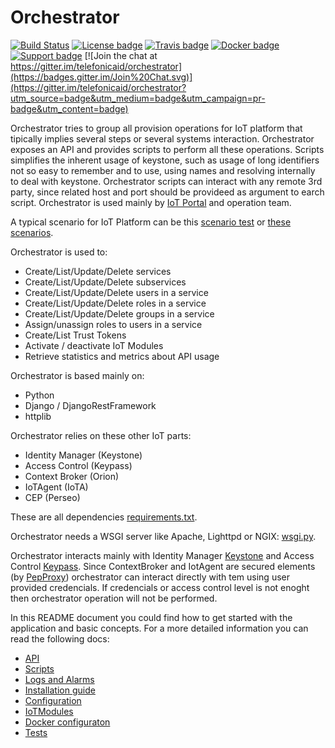 # <a name="top"> Orchestrator </a>

[![Build Status](http://ci-iot-deven-01.hi.inet/jenkins/job/IOTP-Orchestrator-Package/badge/icon)](http://ci-iot-deven-01.hi.inet/jenkins/job/IOTP-Orchestrator-Package/)
[![License badge](https://img.shields.io/badge/license-AGPL-blue.svg)](https://opensource.org/licenses/AGPL-3.0)
[![Travis badge](https://travis-ci.org/telefonicaid/orchestrator.svg?branch=master)](https://travis-ci.org/telefonicaid/orchestrator)
[![Docker badge](https://img.shields.io/docker/pulls/telefonicaiot/orchestrator.svg)](https://hub.docker.com/r/telefonicaiot/orchestrator/)
[![Support badge]( https://img.shields.io/badge/support-sof-yellowgreen.svg)](http://stackoverflow.com/questions/tagged/orchestrator/)
[![Join the chat at https://gitter.im/telefonicaid/orchestrator](https://badges.gitter.im/Join%20Chat.svg)](https://gitter.im/telefonicaid/orchestrator?utm_source=badge&utm_medium=badge&utm_campaign=pr-badge&utm_content=badge)

Orchestrator tries to group all provision operations for IoT platform that tipically implies several steps or several systems interaction.
Orchestrator exposes an API and provides scripts to perform all these operations. Scripts simplifies the inherent usage of keystone, such as usage of long identifiers not so easy to remember and to use, using names and resolving internally to deal with keystone.
Orchestrator scripts can interact with any remote 3rd party, since related host and port should be provideed as argument to earch script.
Orchestrator is used mainly by [IoT Portal](https://pdihub.hi.inet/fiware/iotp-portal) and operation team.

A typical scenario for IoT Platform can be this [scenario test](https://pdihub.hi.inet/ep/fiware-components/wiki/Keystone-scenario-test) or [these scenarios](https://github.com/telefonicaid/orchestrator/blob/master/src/tests/scenarios/SCENARIOS.md).


Orchestrator is used to:
- Create/List/Update/Delete services
- Create/List/Update/Delete subservices
- Create/List/Update/Delete users in a service
- Create/List/Update/Delete roles in a service
- Create/List/Update/Delete groups in a service
- Assign/unassign roles to users in a service
- Create/List Trust Tokens
- Activate / deactivate IoT Modules
- Retrieve statistics and metrics about API usage

Orchestrator is based mainly on:
- Python
- Django / DjangoRestFramework
- httplib

Orchestrator relies on these other IoT parts:
- Identity Manager (Keystone)
- Access Control (Keypass)
- Context Broker (Orion)
- IoTAgent (IoTA)
- CEP (Perseo)

These are all dependencies [requirements.txt](https://github.com/telefonicaid/orchestrator/blob/master/requirements.txt).

Orchestrator needs a WSGI server like Apache, Lighttpd or NGIX: [wsgi.py](https://github.com/telefonicaid/orchestrator/blob/master/src/wsgi.py).

Orchestrator interacts mainly with Identity Manager [Keystone](https://github.com/telefonicaid/fiware-keystone-scim) and Access Control [Keypass](https://github.com/telefonicaid/fiware-keypass).
Since ContextBroker and IotAgent are secured elements (by [PepProxy](https://github.com/telefonicaid/fiware-pep-steelskin)) orchestrator can interact directly with tem using user provided credencials. If credencials or access control level is not enoght then orchestrator operation will not be performed.

In this README document you could find how to get started with the application and basic concepts. For a more detailed information you can read the following docs:

* [API](http://docs.orchestrator2.apiary.io)
* [Scripts](SCRIPTS.md)
* [Logs and Alarms](TROUBLESHOOTING.md)
* [Installation guide](INSTALL.md)
* [Configuration](CONFIG.md)
* [IoTModules](IOTMODULES.md)
* [Docker configuraton](DOCKER.md)
* [Tests](TESTS.md)

